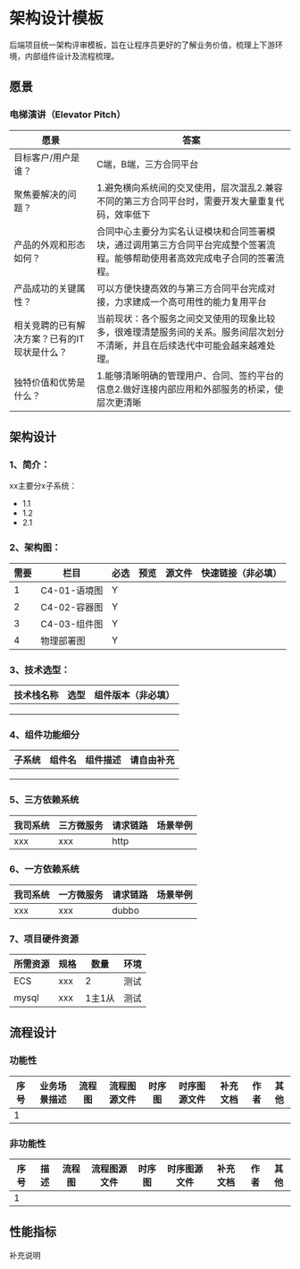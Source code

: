 # 架构设计模板

后端项目统一架构评审模板，旨在让程序员更好的了解业务价值，梳理上下游环境，内部组件设计及流程梳理。

## 愿景

### 电梯演讲（Elevator Pitch）

| 愿景                                         | 答案                                                         |
| -------------------------------------------- | ------------------------------------------------------------ |
| 目标客户/用户是谁？                          | C端，B端，三方合同平台                                       |
| 聚焦要解决的问题？                           | 1.避免横向系统间的交叉使用，层次混乱2.兼容不同的第三方合同平台时，需要开发大量重复代码，效率低下 |
| 产品的外观和形态如何？                       | 合同中心主要分为实名认证模块和合同签署模块，通过调用第三方合同平台完成整个签署流程。能够帮助使用者高效完成电子合同的签署流程。 |
| 产品成功的关键属性？                         | 可以方便快捷高效的与第三方合同平台完成对接，力求建成一个高可用性的能力复用平台 |
| 相关竞聘的已有解决方案？已有的IT现状是什么？ | 当前现状：各个服务之间交叉使用的现象比较多，很难理清楚服务间的关系。服务间层次划分不清晰，并且在后续迭代中可能会越来越难处理。 |
| 独特价值和优势是什么？                       | 1.能够清晰明确的管理用户、合同、签约平台的信息2.做好连接内部应用和外部服务的桥梁，使层次更清晰 |



## 架构设计

### 1、简介：

xx主要分x子系统：

- 1.1
- 1.2
- 2.1

### 2、架构图：

| 需要 | 栏目         | 必选 | 预览 | 源文件 | 快速链接（非必填） |
| ---- | ------------ | ---- | ---- | ------ | ------------------ |
| 1    | C4-01-语境图 | Y    |      |        |                    |
| 2    | C4-02-容器图 | Y    |      |        |                    |
| 3    | C4-03-组件图 | Y    |      |        |                    |
| 4    | 物理部署图   | Y    |      |        |                    |

### 3、技术选型：

| 技术栈名称 | 选型 | 组件版本（非必填） |
| ---------- | ---- | ------------------ |
|            |      |                    |
|            |      |                    |
|            |      |                    |

### 4、组件功能细分

| 子系统 | 组件名 | 组件描述 | 请自由补充 |
| ------ | ------ | -------- | ---------- |
|        |        |          |            |
|        |        |          |            |
|        |        |          |            |

### 5、三方依赖系统

| 我司系统 | 三方微服务 | 请求链路 | 场景举例 |
| -------- | ---------- | -------- | -------- |
| xxx      | xxx        | http     |          |

### 6、一方依赖系统

| 我司系统 | 一方微服务 | 请求链路 | 场景举例 |
| -------- | ---------- | -------- | -------- |
| xxx      | xxx        | dubbo    |          |

### 7、项目硬件资源

| 所需资源 | 规格 | 数量   | 环境 |
| -------- | ---- | ------ | ---- |
| ECS      | xxx  | 2      | 测试 |
| mysql    | xxx  | 1主1从 | 测试 |



## 流程设计

### 功能性

| 序号 | 业务场景描述 | 流程图 | 流程图源文件 | 时序图 | 时序图源文件 | 补充文档 | 作者 | 其他 |
| ---- | ------------ | ------ | ------------ | ------ | ------------ | -------- | ---- | ---- |
| 1    |              |        |              |        |              |          |      |      |

### 非功能性

| 序号 | 描述 | 流程图 | 流程图源文件 | 时序图 | 时序图源文件 | 补充文档 | 作者 | 其他 |
| ---- | ---- | ------ | ------------ | ------ | ------------ | -------- | ---- | ---- |
| 1    |      |        |              |        |              |          |      |      |



## 性能指标

补充说明